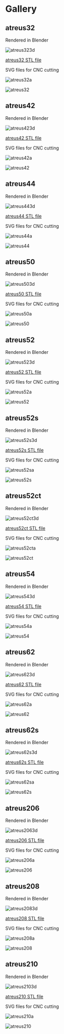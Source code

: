 # Gallery

## atreus32

Rendered in Blender

![atreus323d](images/atreus32_a.png)

[atreus32 STL file](images/atreus32_a.stl)

SVG files for CNC cutting

![atreus32a](images/atreus32_a.svg)

![atreus32](images/atreus32.svg)

## atreus42

Rendered in Blender

![atreus423d](images/atreus42_a.png)

[atreus42 STL file](images/atreus42_a.stl)

SVG files for CNC cutting

![atreus42a](images/atreus42_a.svg)

![atreus42](images/atreus42.svg)

## atreus44

Rendered in Blender

![atreus443d](images/atreus44_a.png)

[atreus44 STL file](images/atreus44_a.stl)

SVG files for CNC cutting

![atreus44a](images/atreus44_a.svg)

![atreus44](images/atreus44.svg)

## atreus50

Rendered in Blender

![atreus503d](images/atreus50_a.png)

[atreus50 STL file](images/atreus50_a.stl)

SVG files for CNC cutting

![atreus50a](images/atreus50_a.svg)

![atreus50](images/atreus50.svg)

## atreus52

Rendered in Blender

![atreus523d](images/atreus52_a.png)

[atreus52 STL file](images/atreus52_a.stl)

SVG files for CNC cutting

![atreus52a](images/atreus52_a.svg)

![atreus52](images/atreus52.svg)

## atreus52s

Rendered in Blender

![atreus52s3d](images/atreus52s_a.png)

[atreus52s STL file](images/atreus52s_a.stl)

SVG files for CNC cutting

![atreus52sa](images/atreus52s_a.svg)

![atreus52s](images/atreus52s.svg)

## atreus52ct

Rendered in Blender

![atreus52ct3d](images/atreus52ct_a.png)

[atreus52ct STL file](images/atreus52ct_a.stl)

SVG files for CNC cutting

![atreus52cta](images/atreus52ct_a.svg)

![atreus52ct](images/atreus52ct.svg)

## atreus54

Rendered in Blender

![atreus543d](images/atreus54_a.png)

[atreus54 STL file](images/atreus54_a.stl)

SVG files for CNC cutting

![atreus54a](images/atreus54_a.svg)

![atreus54](images/atreus54.svg)

## atreus62

Rendered in Blender

![atreus623d](images/atreus62_a.png)

[atreus62 STL file](images/atreus62_a.stl)

SVG files for CNC cutting

![atreus62a](images/atreus62_a.svg)

![atreus62](images/atreus62.svg)

## atreus62s

Rendered in Blender

![atreus62s3d](images/atreus62s_a.png)

[atreus62s STL file](images/atreus62s_a.stl)

SVG files for CNC cutting

![atreus62sa](images/atreus62s_a.svg)

![atreus62s](images/atreus62s.svg)

## atreus206

Rendered in Blender

![atreus2063d](images/atreus206_a.png)

[atreus206 STL file](images/atreus206_a.stl)

SVG files for CNC cutting

![atreus206a](images/atreus206_a.svg)

![atreus206](images/atreus206.svg)

## atreus208

Rendered in Blender

![atreus2083d](images/atreus208_a.png)

[atreus208 STL file](images/atreus208_a.stl)

SVG files for CNC cutting

![atreus208a](images/atreus208_a.svg)

![atreus208](images/atreus208.svg)

## atreus210

Rendered in Blender

![atreus2103d](images/atreus210_a.png)

[atreus210 STL file](images/atreus210_a.stl)

SVG files for CNC cutting

![atreus210a](images/atreus210_a.svg)

![atreus210](images/atreus210.svg)

